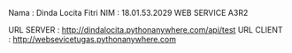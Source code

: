 Nama : Dinda Locita Fitri
NIM : 18.01.53.2029
WEB SERVICE A3R2


URL SERVER :
http://dindalocita.pythonanywhere.com/api/test
URL CLIENT :
http://websevicetugas.pythonanywhere.com
